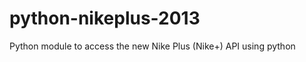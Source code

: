 python-nikeplus-2013
====================

Python module to access the new Nike Plus (Nike+) API using python